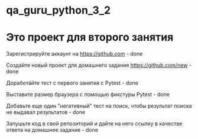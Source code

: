# qa_guru_python_3_2

# Это проект для второго занятия

Зарегистрируйте аккаунт на https://github.com - done

Создайте новый проект для домашнего задания https://github.com/new - done

Доработайте тест с первого занятия с Pytest - done

Выставите размер браузера с помощью фикстуры Pytest - done

Добавьте еще один "негативный" тест на поиск, чтобы результат поиска не выдавал результатов - done

Запушьте код в свой репозиторий и дайте на него ссылку в качестве ответа на домашнее задание - done